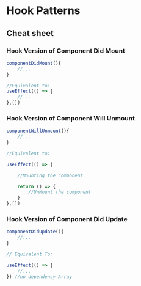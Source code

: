 # Hook Patterns

## Cheat sheet

### Hook Version of Component Did Mount
```js
componentDidMount(){
    //...
}

//Equivalent to:
useEffect(() => {
    //...
},[])
```

### Hook Version of Component Will Unmount
```js
componentWillUnmount(){
    //...
}

//Equivalent to:

useEffect(() => {

    //Mounting the component

    return () => {
        //UnMount the component
    }
},[])
```

### Hook Version of Component Did Update
```js
componentDidUpdate(){
    //...
}

// Equivalent To:

useEffect(() => {
    //...
}) //no dependency Array
```